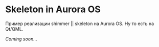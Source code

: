 # Skeleton in Aurora OS

Пример реализации shimmer || skeleton на Aurora OS. Ну то есть на Qt/QML.

_Coming soon..._